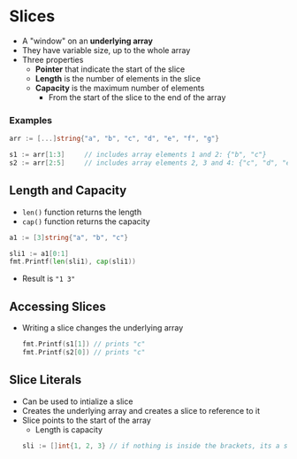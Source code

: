 # Slices

- A "window" on an **underlying array**
- They have variable size, up to the whole array
- Three properties
    - **Pointer** that indicate the start of the slice
    - **Length** is the number of elements in the slice
    - **Capacity** is the maximum number of elements
        - From the start of the slice to the end of the array

### Examples
```go
arr := [...]string{"a", "b", "c", "d", "e", "f", "g"}

s1 := arr[1:3]     // includes array elements 1 and 2: {"b", "c"}
s2 := arr[2:5]     // includes array elements 2, 3 and 4: {"c", "d", "e"}
```

## Length and Capacity
- `len()` function returns the length
- `cap()` function returns the capacity

```go
a1 := [3]string{"a", "b", "c"}

sli1 := a1[0:1]
fmt.Printf(len(sli1), cap(sli1))
```
- Result is `"1 3"`

## Accessing Slices
- Writing a slice changes the underlying array
    ```go
    fmt.Printf(s1[1]) // prints "c"
    fmt.Printf(s2[0]) // prints "c"
    ```

## Slice Literals
- Can be used to intialize a slice
- Creates the underlying array and creates a slice to reference to it
- Slice points to the start of the array
    - Length is capacity
    ```go
    sli := []int{1, 2, 3} // if nothing is inside the brackets, its a slice
    ```